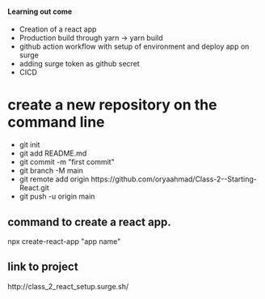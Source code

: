 #### Learning out come
<ul>
    <li>    
        Creation of a react app
    </li>
    <li>
        Production build through yarn -> yarn build
    </li>
    <li>
        github action workflow with setup of environment and deploy app on surge
    </li>
    <li>
        adding surge token as github secret
    </li>
    <li>
        CICD
    </li>
</ul>
<h1>
    create a new repository on the command line
</h1>

<ul>
    <li>    
        git init
    </li>
    <li>
        git add README.md
    </li>
    <li>
        git commit -m "first commit"
    </li>
    <li>
        git branch -M main
    </li>
    <li>
        git remote add origin https://github.com/oryaahmad/Class-2--Starting-React.git
    </li>
    <li>
        git push -u origin main
    </li>
</ul>

<h2> command to create a react app. </h2>
npx create-react-app "app name"

<h2>link to project</h2>
http://class_2_react_setup.surge.sh/


